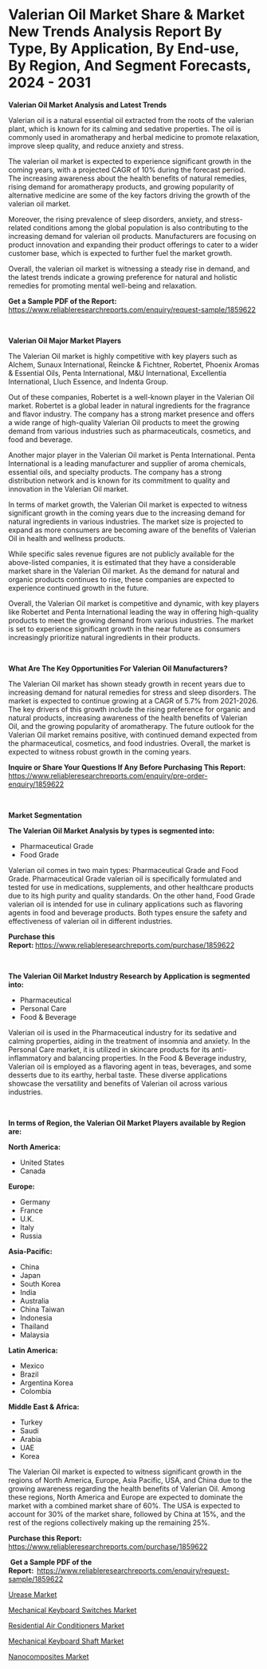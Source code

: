 <p><h1>Valerian Oil Market Share & Market New Trends Analysis Report By Type, By Application, By End-use, By Region, And Segment Forecasts, 2024 - 2031</h1></p><p><strong>Valerian Oil Market Analysis and Latest Trends</strong></p>
<p><p>Valerian oil is a natural essential oil extracted from the roots of the valerian plant, which is known for its calming and sedative properties. The oil is commonly used in aromatherapy and herbal medicine to promote relaxation, improve sleep quality, and reduce anxiety and stress.</p><p>The valerian oil market is expected to experience significant growth in the coming years, with a projected CAGR of 10% during the forecast period. The increasing awareness about the health benefits of natural remedies, rising demand for aromatherapy products, and growing popularity of alternative medicine are some of the key factors driving the growth of the valerian oil market.</p><p>Moreover, the rising prevalence of sleep disorders, anxiety, and stress-related conditions among the global population is also contributing to the increasing demand for valerian oil products. Manufacturers are focusing on product innovation and expanding their product offerings to cater to a wider customer base, which is expected to further fuel the market growth.</p><p>Overall, the valerian oil market is witnessing a steady rise in demand, and the latest trends indicate a growing preference for natural and holistic remedies for promoting mental well-being and relaxation.</p></p>
<p><strong>Get a Sample PDF of the Report:&nbsp;</strong> <a href="https://www.reliableresearchreports.com/enquiry/request-sample/1859622">https://www.reliableresearchreports.com/enquiry/request-sample/1859622</a></p>
<p>&nbsp;</p>
<p><strong>Valerian Oil Major Market Players</strong></p>
<p><p>The Valerian Oil market is highly competitive with key players such as Alchem, Sunaux International, Reincke & Fichtner, Robertet, Phoenix Aromas & Essential Oils, Penta International, M&U International, Excellentia International, Lluch Essence, and Indenta Group.</p><p>Out of these companies, Robertet is a well-known player in the Valerian Oil market. Robertet is a global leader in natural ingredients for the fragrance and flavor industry. The company has a strong market presence and offers a wide range of high-quality Valerian Oil products to meet the growing demand from various industries such as pharmaceuticals, cosmetics, and food and beverage.</p><p>Another major player in the Valerian Oil market is Penta International. Penta International is a leading manufacturer and supplier of aroma chemicals, essential oils, and specialty products. The company has a strong distribution network and is known for its commitment to quality and innovation in the Valerian Oil market.</p><p>In terms of market growth, the Valerian Oil market is expected to witness significant growth in the coming years due to the increasing demand for natural ingredients in various industries. The market size is projected to expand as more consumers are becoming aware of the benefits of Valerian Oil in health and wellness products.</p><p>While specific sales revenue figures are not publicly available for the above-listed companies, it is estimated that they have a considerable market share in the Valerian Oil market. As the demand for natural and organic products continues to rise, these companies are expected to experience continued growth in the future.</p><p>Overall, the Valerian Oil market is competitive and dynamic, with key players like Robertet and Penta International leading the way in offering high-quality products to meet the growing demand from various industries. The market is set to experience significant growth in the near future as consumers increasingly prioritize natural ingredients in their products.</p></p>
<p>&nbsp;</p>
<p><strong>What Are The Key Opportunities For Valerian Oil Manufacturers?</strong></p>
<p><p>The Valerian Oil market has shown steady growth in recent years due to increasing demand for natural remedies for stress and sleep disorders. The market is expected to continue growing at a CAGR of 5.7% from 2021-2026. The key drivers of this growth include the rising preference for organic and natural products, increasing awareness of the health benefits of Valerian Oil, and the growing popularity of aromatherapy. The future outlook for the Valerian Oil market remains positive, with continued demand expected from the pharmaceutical, cosmetics, and food industries. Overall, the market is expected to witness robust growth in the coming years.</p></p>
<p><strong>Inquire or Share Your Questions If Any Before Purchasing This Report:</strong> <a href="https://www.reliableresearchreports.com/enquiry/pre-order-enquiry/1859622">https://www.reliableresearchreports.com/enquiry/pre-order-enquiry/1859622</a></p>
<p>&nbsp;</p>
<p><strong>Market Segmentation</strong></p>
<p><strong>The Valerian Oil Market Analysis by types is segmented into:</strong></p>
<p><ul><li>Pharmaceutical Grade</li><li>Food Grade</li></ul></p>
<p><p>Valerian oil comes in two main types: Pharmaceutical Grade and Food Grade. Pharmaceutical Grade valerian oil is specifically formulated and tested for use in medications, supplements, and other healthcare products due to its high purity and quality standards. On the other hand, Food Grade valerian oil is intended for use in culinary applications such as flavoring agents in food and beverage products. Both types ensure the safety and effectiveness of valerian oil in different industries.</p></p>
<p><strong>Purchase this Report:&nbsp;</strong><a href="https://www.reliableresearchreports.com/purchase/1859622">https://www.reliableresearchreports.com/purchase/1859622</a></p>
<p>&nbsp;</p>
<p><strong>The Valerian Oil Market Industry Research by Application is segmented into:</strong></p>
<p><ul><li>Pharmaceutical</li><li>Personal Care</li><li>Food & Beverage</li></ul></p>
<p><p>Valerian oil is used in the Pharmaceutical industry for its sedative and calming properties, aiding in the treatment of insomnia and anxiety. In the Personal Care market, it is utilized in skincare products for its anti-inflammatory and balancing properties. In the Food & Beverage industry, Valerian oil is employed as a flavoring agent in teas, beverages, and some desserts due to its earthy, herbal taste. These diverse applications showcase the versatility and benefits of Valerian oil across various industries.</p></p>
<p>&nbsp;</p>
<p><strong>In terms of Region, the Valerian Oil Market Players available by Region are:</strong></p>
<p>
    <p> <strong> North America: </strong>
        <ul>
            <li>United States</li>
            <li>Canada</li>
        </ul>
        </p> 
    <p> <strong> Europe: </strong>
        <ul>
            <li>Germany</li>
            <li>France</li>
            <li>U.K.</li>
            <li>Italy</li>
            <li>Russia</li>
        </ul>
        </p> 
    <p> <strong> Asia-Pacific: </strong>
        <ul>
            <li>China</li>
            <li>Japan</li>
            <li>South Korea</li>
            <li>India</li>
            <li>Australia</li>
            <li>China Taiwan</li>
            <li>Indonesia</li>
            <li>Thailand</li>
            <li>Malaysia</li>
        </ul>
        </p> 
    <p> <strong> Latin America: </strong>
        <ul>
            <li>Mexico</li>
            <li>Brazil</li>
            <li>Argentina Korea</li>
            <li>Colombia</li>
        </ul>
        </p> 
    <p> <strong> Middle East & Africa: </strong>
        <ul>
            <li>Turkey</li>
            <li>Saudi</li>
            <li>Arabia</li>
            <li>UAE</li>
            <li>Korea</li>
        </ul>
    </p>
    </p>
<p><p>The Valerian Oil market is expected to witness significant growth in the regions of North America, Europe, Asia Pacific, USA, and China due to the growing awareness regarding the health benefits of Valerian Oil. Among these regions, North America and Europe are expected to dominate the market with a combined market share of 60%. The USA is expected to account for 30% of the market share, followed by China at 15%, and the rest of the regions collectively making up the remaining 25%.</p></p>
<p><strong>Purchase this Report: </strong><a href="https://www.reliableresearchreports.com/purchase/1859622">https://www.reliableresearchreports.com/purchase/1859622</a></p>
<p>&nbsp;<strong>Get a Sample PDF of the Report:&nbsp;&nbsp;</strong><a href="https://www.reliableresearchreports.com/enquiry/request-sample/1859622">https://www.reliableresearchreports.com/enquiry/request-sample/1859622</a></p>
<p><strong></strong></p>
<p><p><a href="https://github.com/nathandecarvalho/Market-Research-Report-List-2/blob/main/urease-market.md">Urease Market</a></p><p><a href="https://cautious-neon-760.notion.site/Mechanical-Keyboard-Switches-Market-Size-Reflecting-a-Forecast-Till-2031-Market-By-Type-By-Applica-e37c6253f0924054b9e0a6b501c3b3f9">Mechanical Keyboard Switches Market</a></p><p><a href="https://view.publitas.com/reportprime-1/residential-air-conditioners-market-share-market-new-trends-analysis-report-by-type-by-application-by-end-use-by-region-and-segment-forecasts-2023-2030/">Residential Air Conditioners Market</a></p><p><a href="https://frill-swim-3cd.notion.site/Mechanical-Keyboard-Shaft-Market-Insights-Market-Players-and-Forecast-Till-2031-b8047f3814f147a7969538e0324a5f3e">Mechanical Keyboard Shaft Market</a></p><p><a href="https://github.com/julyju69/Market-Research-Report-List-2/blob/main/nanocomposites-market.md">Nanocomposites Market</a></p></p>